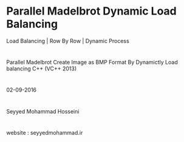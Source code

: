 # Parallel Madelbrot Dynamic Load Balancing 
Load Balancing | Row By Row | Dynamic Process
#
Parallel Madelbrot Create Image as BMP Format By Dynamictly Load balancing 
C++ (VC++ 2013)
#
02-09-2016
#
Seyyed Mohammad Hosseini 
#
website : seyyedmohammad.ir

